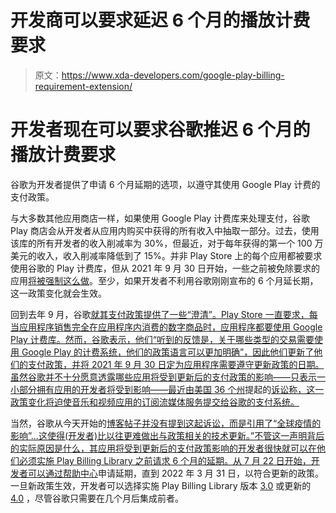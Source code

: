 # 开发商可以要求延迟 6 个月的播放计费要求

> 原文：<https://www.xda-developers.com/google-play-billing-requirement-extension/>

# 开发者现在可以要求谷歌推迟 6 个月的播放计费要求

谷歌为开发者提供了申请 6 个月延期的选项，以遵守其使用 Google Play 计费的支付政策。

与大多数其他应用商店一样，如果使用 Google Play 计费库来处理支付，谷歌 Play 商店会从开发者从应用内购买中获得的所有收入中抽取一部分。过去，使用该库的所有开发者的收入削减率为 30%，但最近，对于每年获得的第一个 100 万美元的收入，收入削减率降低到了 15%。并非 Play Store 上的每个应用都被要求使用谷歌的 Play 计费库，但从 2021 年 9 月 30 日开始，一些之前被免除要求的应用[将被强制这么做](https://www.xda-developers.com/google-play-store-in-app-billing-clarity-android-12-third-party-app-stores/)。至少，如果开发者不利用谷歌刚刚宣布的 6 个月延长期，这一政策变化就会生效。

回到去年 9 月，谷歌[就其支付政策提供了一些“澄清”。Play Store 一直要求，每当应用程序销售完全在应用程序内消费的数字商品时，应用程序都要使用 Google Play 计费库。然而，谷歌表示，他们“听到的反馈是，关于哪些类型的交易需要使用 Google Play 的计费系统，他们的政策语言可以更加明确”，因此他们更新了他们的支付政策，并将 2021 年 9 月 30 日定为应用程序需要遵守更新政策的日期。虽然谷歌并不十分愿意透露哪些应用将受到更新后的支付政策的影响——只表示一小部分拥有应用的开发者将受到影响——最近由美国 36 个州](https://www.xda-developers.com/google-play-store-in-app-billing-clarity-android-12-third-party-app-stores/)提起的[诉讼称，这一政策变化将迫使音乐和视频应用的订阅流媒体服务提交给谷歌的支付系统。](https://www.xda-developers.com/google-sued-play-store-monopoly/)

当然，谷歌从今天开始的[博客帖子并没有提到这起诉讼，而是引用了“全球疫情的影响”...这使得(开发者)比以往更难做出与政策相关的技术更新。”不管这一声明背后的实际原因是什么，其应用将受到更新后的支付政策影响的开发者很快就可以在他们必须实施 Play Billing Library 之前请求 6 个月的延期。从 7 月 22 日开始，开发者可以通过](https://android-developers.googleblog.com/2021/07/apply-more-time-play-payments-policy.html)[帮助中心](https://support.google.com/googleplay/android-developer/answer/10281818?hl=en)申请延期，直到 2022 年 3 月 31 日，以符合更新的政策。一旦新政策生效，开发者可以选择实施 Play Billing Library 版本 [3.0](https://www.xda-developers.com/google-play-billing-v3-app-bundle-requirement-2021/) 或更新的 [4.0](https://www.xda-developers.com/google-play-new-ways-to-pay/) ，尽管谷歌只需要在几个月后集成前者。